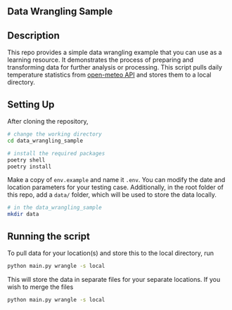 ## Data Wrangling Sample

## Description
This repo provides a simple data wrangling example that you can use as a learning resource.
It demonstrates the process of preparing and transforming data for further analysis or processing. 
This script pulls daily temperature statistics from [open-meteo API](https://open-meteo.com/en/docs) and stores them to a local directory. 

## Setting Up
After cloning the repository,
```bash
# change the working directory
cd data_wrangling_sample

# install the required packages
poetry shell
poetry install
```
Make a copy of `env.example` and name it `.env`. You can modify the date and location parameters for your testing case.
Additionally, in the root folder of this repo, add a `data/` folder, which will be used to store the data locally.

```bash
# in the data_wrangling_sample
mkdir data
```

## Running the script
To pull data for your location(s) and store this to the local directory, run

```bash
python main.py wrangle -s local
```
This will store the data in separate files for your separate locations. If you wish to merge the files

```bash
python main.py wrangle -s local
```
